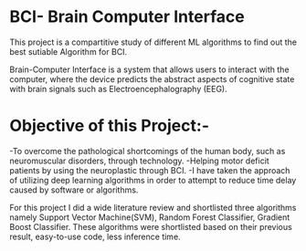 # BCI- Brain Computer Interface

This project is a compartitive study of different ML algorithms to find out the best sutiable Algorithm for BCI.

Brain-Computer Interface is a system that allows users to interact with the computer, where the device predicts the abstract aspects of cognitive state with brain signals such as Electroencephalography (EEG).

# Objective of this Project:-
-To overcome the pathological shortcomings of the human body, such as neuromuscular disorders, through technology.
-Helping motor deficit patients by using the neuroplastic through BCI.
-I have taken the approach of utilizing deep learning algorithms in order to attempt to reduce time delay caused by software or algorithms.


For this project I did a wide literature review and shortlisted three algorithms namely Support Vector Machine(SVM), Random Forest Classifier, Gradient Boost Classifier.
These algorithms were shortlisted based on their previous result, easy-to-use code, less inference time.

